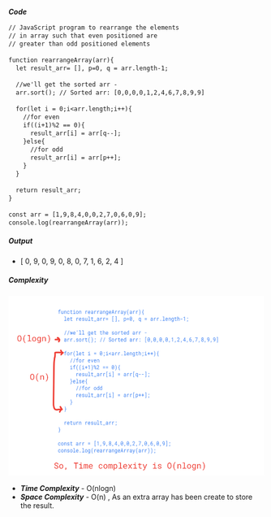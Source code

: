 
***Code***
```
// JavaScript program to rearrange the elements
// in array such that even positioned are
// greater than odd positioned elements
 
function rearrangeArray(arr){
  let result_arr= [], p=0, q = arr.length-1;
  
  //we'll get the sorted arr - 
  arr.sort(); // Sorted arr: [0,0,0,0,1,2,4,6,7,8,9,9]
  
  for(let i = 0;i<arr.length;i++){
    //for even
    if((i+1)%2 == 0){
      result_arr[i] = arr[q--];
    }else{
      //for odd
      result_arr[i] = arr[p++];
    }
  }
  
  return result_arr;
}

const arr = [1,9,8,4,0,0,2,7,0,6,0,9];
console.log(rearrangeArray(arr));
```

##### Output
- [ 0, 9, 0, 9, 0, 8, 0, 7, 1, 6, 2, 4 ]

##### Complexity
![Alt text](image.png)

- ***Time Complexity*** - O(nlogn)
- ***Space Complexity*** - O(n) , As an extra array has been create to store the result.